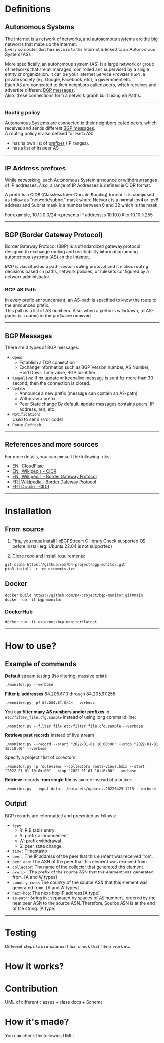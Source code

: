 # Definitions

## Autonomous Systems

The Internet is a network of networks, and autonomous systems are the big networks that make up the Internet.  
Every computer that has access to the Internet is linked to an Autonomous System (AS).  

More specifically, an autonomous system (AS) is a large network or group of networks that are all managed, controlled and supervised by a single entity or organization. It can be your Internet Service Provider (ISP), a private society (eg. Google, Facebook, etc), a government etc.  
Each AS are connected to their neighbors called peers, which receives and advertise different [BGP messages](#bgp-messages).  
Also, these connections form a network graph built using [AS Paths](#bgp-as-path).  

---

### Routing policy

Autonomous Systems are connected to their neighbors called peers, which receives and sends different [BGP messages](#bgp-messages).  
A routing policy is also defined for each AS:
- has its own list of [prefixes](#ip-address-prefixes) (IP ranges).
- has a list of its peer AS

---

## IP Address prefixes

While networking, each Autonomous System announce or withdraw ranges of IP addresses.
Also, a range of IP Addresses is defined in CIDR format.

A prefix is a CIDR (Classless Inter-Domain Routing) format.
It is composed as follow as "network/subnet" mask where Network is a normal ipv4 or ipv6 address and Subnet mask is a number between 0 and 32 which is the mask.

For example, 10.10.0.0/24 represents IP addresses 10.10.0.0 to 10.10.0.255

---

## BGP (Border Gateway Protocol)

Border Gateway Protocol (BGP) is a standardized gateway protocol designed to exchange routing and reachability information among [autonomous systems](#autonomous-systems) (AS) on the Internet.

BGP is classified as a path-vector routing protocol and it makes routing decisions based on paths, network policies, or rulesets configured by a network administrator.

### BGP AS Path

In every prefix announcement, an AS-path is specified to know the route to the announced prefix.  
This path is a list of AS numbers.
Also, when a prefix is withdrawn, all AS-paths (or routes) to the prefix are removed

---

## BGP Messages

There are 3 types of BGP messages:

- `Open`:
  - Establish a TCP connection
  - Exchange information such as BGP Version number, AS Number, Hold Down Time value, BGP Identifier
- `Keepalive`:
  If no update or keepalive message is sent for more than 30 second, then the connection is closed.
- `Update`:
  - Announce a new prefix (message can contain an AS-path)
  - Withdraw a prefix
  - Peer State change
  By default, update messages contains peers' IP address, asn, etc
- `Notification`:  
  Used to send error codes
- `Route-Refresh`

---

## References and more sources

For more details, you can consult the following links:

- [EN | CloudFlare](https://www.cloudflare.com/learning/network-layer/what-is-an-autonomous-system/)
- [EN | Wikipedia - CIDR](https://en.wikipedia.org/wiki/Classless_Inter-Domain_Routing)
- [EN | Wikipedia - Border Gateway Protocol](https://en.wikipedia.org/wiki/Border_Gateway_Protocol)
- [FR | Wikipedia - Border Gateway Protocol](https://fr.wikipedia.org/wiki/Border_Gateway_Protocol)
- [FR | Oracle - CIDR](https://docs.oracle.com/cd/E19957-01/820-2982/6nei1phfe/index.html)

---

# Installation

## From source

1. First, you must install [libBGPStream](https://bgpstream.caida.org/docs/install/bgpstream) C library
   Check supported OS before install (eg. Ubuntu 22.04 is not supported)  

2. Clone repo and Install requirements:

```shell
git clone https://github.com/D4-project/bgp-monitor.git
pip3 install -r requirements.txt
```

## Docker

```shell
docker build https://github.com/D4-project/bgp-monitor.git#main
docker run -it bgp-monitor
```

### DockerHub

```shell
docker run -it ustaenes/bgp-monitor:latest
```

---

# How to use?

## Example of commands

**Default** stream testing (No filtering, massive print):

```shell
./monitor.py --verbose
```

**Filter ip addresses** 84.205.67.0 through 84.205.67.255:

```shell
./monitor.py -pf 84.205.67.0/24 --verbose
```

You can **filter many AS numbers and/or prefixes** in `etc/filter_file.cfg.sample` instead of using long command line:

```shell
./monitor.py --filter_file etc/filter_file.cfg.sample --verbose
```

**Retrieve past records** instead of live stream

```shell
./monitor.py --record --start "2022-01-01 10:00:00" --stop "2022-01-01 10:10:00" --verbose
```

Specify a project / list of collectors:

```shell
./monitor.py -p routeviews --collectors route-views.bdix --start "2022-01-01 10:00:00" --stop "2022-01-01 10:10:00" --verbose
```

**Retrieve** records **from single file** as source instead of a broker:

```shell
./monitor.py --input_data ../datasets/updates.20220425.1215 --verbose
```

## Output

BGP records are reformatted and presented as follows:

- `type`
  - R: RIB table entry
  - A: prefix announcement
  - W: prefix withdrawal
  - S: peer state change
- `time` : Timestamp
- `peer` : The IP address of the peer that this element was received from.
- `peer_asn`: The ASN of the peer that this element was received from.
- `collector`: The name of the collector that generated this element.
- `prefix` : The prefix of the source ASN that this element was generated from. [A and W types]
- `country_code`: The country of the source ASN that this element was generated from. [A and W types]
- `next-hop`: The next-hop IP address [A type]
- `as-path`: String list separated by spaces of AS numbers, ordered by the near peer ASN to the source ASN. Therefore, Source ASN is at the end of the string. [A type]

---

# Testing

Different steps to use external files, check that filters work etc

# How it works?

# Contribution

UML of different classes + class docs + Scheme

# How it's made?
You can check the following UML: